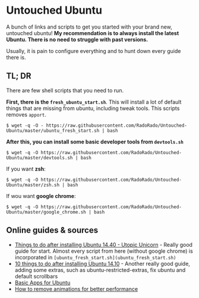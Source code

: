 # Untouched Ubuntu

A bunch of links and scripts to get you started with your brand new, untouched ubuntu! **My recommendation is to always install the latest Ubuntu. There is no need to struggle with past versions.**

Usually, it is pain to configure everything and to hunt down every guide there is.

## TL; DR

There are few shell scripts that you need to run.

**First, there is the `fresh_ubuntu_start.sh`**. This will install a lot of default things that are missing from ubuntu, including tweak tools. This scripts removes `apport`.

```
$ wget -q -O - https://raw.githubusercontent.com/RadoRado/Untouched-Ubuntu/master/ubuntu_fresh_start.sh | bash
```

**After this, you can install some basic developer tools from `devtools.sh`**

```
$ wget -q -O https://raw.githubusercontent.com/RadoRado/Untouched-Ubuntu/master/devtools.sh | bash
```

If you want **zsh**:

```
$ wget -q -O https://raw.githubusercontent.com/RadoRado/Untouched-Ubuntu/master/zsh.sh | bash
```

If wou want **google chrome**:

```
$ wget -q -O https://raw.githubusercontent.com/RadoRado/Untouched-Ubuntu/master/google_chrome.sh | bash
```

## Online guides & sources

* [Things to do after installing Ubuntu 14.40 - Utopic Unicorn](http://howtoubuntu.org/things-to-do-after-installing-ubuntu-14-10-utopic-unicorn) - Really good guide for start. Almost every script from here (without google chrome) is incorporated in `[ubuntu_fresh_start.sh](ubuntu_fresh_start.sh)`  
* [10 things to do after installing Ubuntu 14.10](http://scienceblogs.com/gregladen/2014/10/24/10-things-to-do-after-installing-ubuntu-14-10-utopic-unicorn/) - Another really good guide, adding some extras, such as ubuntu-restricted-extras, fix ubuntu and default scrollbars
* [Basic Apps for Ubuntu](http://www.omgubuntu.co.uk/2014/10/7-things-to-do-after-installing-ubuntu-14-10-utopic-unicorn)
* [How to remove animations for better performance](http://www.techdrivein.com/2014/11/20-things-todo-after-installing-ubuntu1410-ubuntu1404.html)
